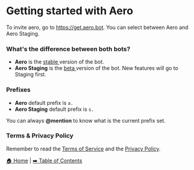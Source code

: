 # Getting started with Aero

To invite aero, go to https://get.aero.bot. You can select between Aero and Aero Staging.

### What's the difference between both bots?

- **Aero** is the <u> stable </u> version of the bot.
- **Aero Staging** is the <u> beta </u> version of the bot. New features will go to Staging first.

### Prefixes

- **Aero** default prefix is `a.`
- **Aero Staging** default prefix is `s.`

You can always **@mention** to know what is the current prefix set.

### Terms & Privacy Policy

Remember to read the [Terms of Service](https://aero.bot/terms) and the [Privacy Policy](https://aero.bot/privacy).

[🏠 Home](../README.md) | [➡️ Table of Contents](./TABLE_OF_CONTENTS.md)
